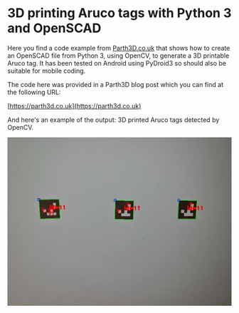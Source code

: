 # 3D printing Aruco tags with Python 3 and OpenSCAD

Here you find a code example from [Parth3D.co.uk](https://parth3d.co.uk/) that shows how to create an OpenSCAD file from Python 3, using OpenCV, to generate a 3D printable Aruco tag. It has been tested on Android using PyDroid3 so should also be suitable for mobile coding.

The code here was provided in a Parth3D blog post which you can find at the following URL:

[https://parth3d.co.uk](https://parth3d.co.uk)

And here's an example of the output: 3D printed Aruco tags detected by OpenCV.

![3D printed Aruco tags](./arucostltestids.jpg)
